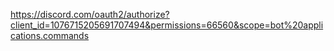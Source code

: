 https://discord.com/oauth2/authorize?client_id=1076715205691707494&permissions=66560&scope=bot%20applications.commands


